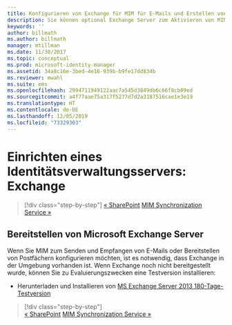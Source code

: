 ```yaml
---
title: Konfigurieren von Exchange für MIM für E-Mails und Erstellen von Postfächern | Microsoft-Dokumentation
description: Sie können optional Exchange Server zum Aktivieren von MIM 2016 bereitstellen, damit MIM E-Mails versenden und Postfächer einrichten kann.
keywords: ''
author: billmath
ms.author: billmath
manager: mtillman
ms.date: 11/30/2017
ms.topic: conceptual
ms.prod: microsoft-identity-manager
ms.assetid: 34a8c16e-3bed-4e16-939b-b9fe17dd834b
ms.reviewer: mwahl
ms.suite: ems
ms.openlocfilehash: 2994711949122aac7a545d3849db6c66f8cb09ed
ms.sourcegitcommit: a4f77aae75a317f5277d7d2a3187516cae1e3e19
ms.translationtype: HT
ms.contentlocale: de-DE
ms.lasthandoff: 12/05/2019
ms.locfileid: "73329303"
---
```

# <a name="set-up-an-identity-management-server-exchange"></a>Einrichten eines Identitätsverwaltungsservers: Exchange

> [!div class="step-by-step"]
> [« SharePoint](prepare-server-sharepoint.md)
> [MIM Synchronization Service »](install-mim-sync.md)

## <a name="deploy-microsoft-exchange-server"></a>Bereitstellen von Microsoft Exchange Server
Wenn Sie MIM zum Senden und Empfangen von E-Mails oder Bereitstellen von Postfächern konfigurieren möchten, ist es notwendig, dass Exchange in der Umgebung vorhanden ist. Wenn Exchange noch nicht bereitgestellt wurde, können Sie zu Evaluierungszwecken eine Testversion installieren:

* Herunterladen und Installieren von [MS Exchange Server 2013 180-Tage-Testversion](http://www.microsoft.com/evalcenter/evaluate-exchange-server-2013)

> [!div class="step-by-step"]  
> [« SharePoint](prepare-server-sharepoint.md)
> [MIM Synchronization Service »](install-mim-sync.md)
